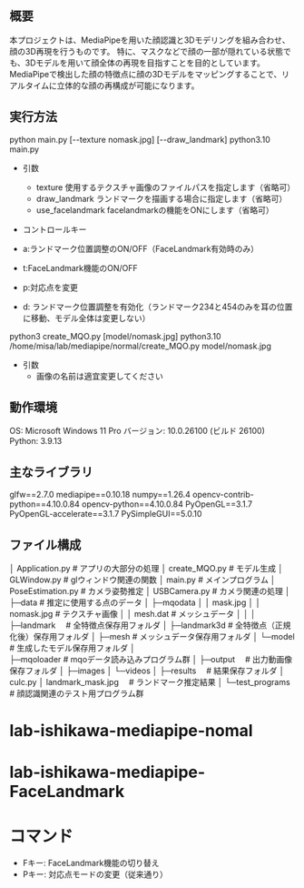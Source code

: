 ## 概要
本プロジェクトは、MediaPipeを用いた顔認識と3Dモデリングを組み合わせ、顔の3D再現を行うものです。
特に、マスクなどで顔の一部が隠れている状態でも、3Dモデルを用いて顔全体の再現を目指すことを目的としています。
MediaPipeで検出した顔の特徴点に顔の3Dモデルをマッピングすることで、リアルタイムに立体的な顔の再構成が可能になります。

## 実行方法
python main.py [--texture nomask.jpg] [--draw_landmark]
python3.10 main.py
- 引数
  - texture	    使用するテクスチャ画像のファイルパスを指定します（省略可）
  - draw_landmark	ランドマークを描画する場合に指定します（省略可）
  - use_facelandmark facelandmarkの機能をONにします（省略可）

- コントロールキー
 - a:ランドマーク位置調整のON/OFF（FaceLandmark有効時のみ）
 - t:FaceLandmark機能のON/OFF
 - p:対応点を変更
 - d: ランドマーク位置調整を有効化（ランドマーク234と454のみを耳の位置に移動、モデル全体は変更しない）




python3 create_MQO.py [model/nomask.jpg]
python3.10 /home/misa/lab/mediapipe/normal/create_MQO.py model/nomask.jpg
- 引数
  - 画像の名前は適宜変更してください

## 動作環境
OS: Microsoft Windows 11 Pro
バージョン: 10.0.26100 (ビルド 26100)
Python: 3.9.13

## 主なライブラリ
glfw==2.7.0
mediapipe==0.10.18
numpy==1.26.4
opencv-contrib-python==4.10.0.84
opencv-python==4.10.0.84
PyOpenGL==3.1.7
PyOpenGL-accelerate==3.1.7
PySimpleGUI==5.0.10

## ファイル構成
│  Application.py       # アプリの大部分の処理
│  create_MQO.py        # モデル生成
│  GLWindow.py          # glウィンドウ関連の関数
│  main.py              # メインプログラム
│  PoseEstimation.py    # カメラ姿勢推定
│  USBCamera.py         # カメラ関連の処理
│
├─data                  # 推定に使用する点のデータ
│
├─mqodata
│  │  mask.jpg
│  │  nomask.jpg        # テクスチャ画像
│  │  mesh.dat          # メッシュデータ
│  │
│  ├─landmark　         # 全特徴点保存用フォルダ
│  ├─landmark3d         # 全特徴点（正規化後）保存用フォルダ
│  ├─mesh               # メッシュデータ保存用フォルダ
│  └─model              # 生成したモデル保存用フォルダ
│      
├─mqoloader             # mqoデータ読み込みプログラム群
│
├─output　              # 出力動画像保存フォルダ
│  ├─images
│  └─videos
│
├─results　             # 結果保存フォルダ
│   culc.py
│   landmark_mask.jpg　 # ランドマーク推定結果
│
└─test_programs         # 顔認識関連のテスト用プログラム群
# lab-ishikawa-mediapipe-nomal
# lab-ishikawa-mediapipe-FaceLandmark



# コマンド
- Fキー: FaceLandmark機能の切り替え
- Pキー: 対応点モードの変更（従来通り）

